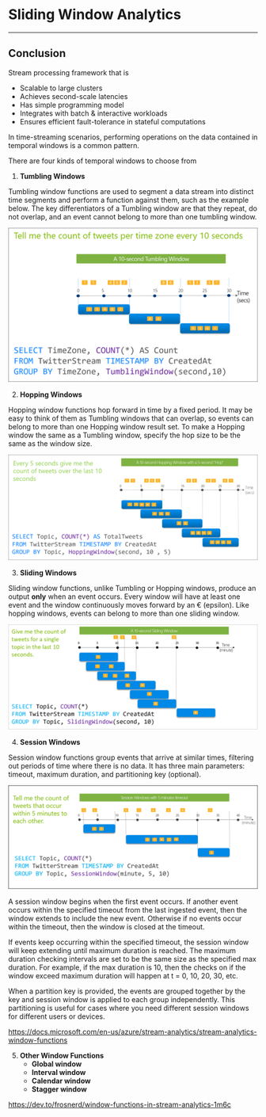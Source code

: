 # Sliding Window Analytics

---

## Conclusion

Stream processing framework that is

- Scalable to large clusters
- Achieves second-scale latencies
- Has simple programming model
- Integrates with batch & interactive workloads
- Ensures efficient fault-tolerance in stateful computations

In time-streaming scenarios, performing operations on the data contained in temporal windows is a common pattern.

There are four kinds of temporal windows to choose from

1. **Tumbling Windows**

Tumbling window functions are used to segment a data stream into distinct time segments and perform a function against them, such as the example below. The key differentiators of a Tumbling window are that they repeat, do not overlap, and an event cannot belong to more than one tumbling window.

![image](../../../media/Technologies-Apache-Sliding-Window-Analytics-image1.png)

2. **Hopping Windows**

Hopping window functions hop forward in time by a fixed period. It may be easy to think of them as Tumbling windows that can overlap, so events can belong to more than one Hopping window result set. To make a Hopping window the same as a Tumbling window, specify the hop size to be the same as the window size.

![image](../../../media/Technologies-Apache-Sliding-Window-Analytics-image2.png)

3. **Sliding Windows**

Sliding window functions, unlike Tumbling or Hopping windows, produce an output **only** when an event occurs. Every window will have at least one event and the window continuously moves forward by an € (epsilon). Like hopping windows, events can belong to more than one sliding window.

![image](../../../media/Technologies-Apache-Sliding-Window-Analytics-image3.png)

4. **Session Windows**

Session window functions group events that arrive at similar times, filtering out periods of time where there is no data. It has three main parameters: timeout, maximum duration, and partitioning key (optional).

![image](../../../media/Technologies-Apache-Sliding-Window-Analytics-image4.png)

A session window begins when the first event occurs. If another event occurs within the specified timeout from the last ingested event, then the window extends to include the new event. Otherwise if no events occur within the timeout, then the window is closed at the timeout.

If events keep occurring within the specified timeout, the session window will keep extending until maximum duration is reached. The maximum duration checking intervals are set to be the same size as the specified max duration. For example, if the max duration is 10, then the checks on if the window exceed maximum duration will happen at t = 0, 10, 20, 30, etc.

When a partition key is provided, the events are grouped together by the key and session window is applied to each group independently. This partitioning is useful for cases where you need different session windows for different users or devices.

<https://docs.microsoft.com/en-us/azure/stream-analytics/stream-analytics-window-functions>

5. **Other Window Functions**
    - **Global window**
    - **Interval window**
    - **Calendar window**
    - **Stagger window**

<https://dev.to/frosnerd/window-functions-in-stream-analytics-1m6c>
